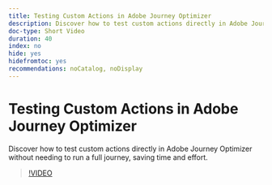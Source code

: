 ```yaml
---
title: Testing Custom Actions in Adobe Journey Optimizer
description: Discover how to test custom actions directly in Adobe Journey Optimizer without needing to run a full journey, saving time and effort.
doc-type: Short Video
duration: 40
index: no
hide: yes
hidefromtoc: yes
recommendations: noCatalog, noDisplay
---
```


# Testing Custom Actions in Adobe Journey Optimizer

Discover how to test custom actions directly in Adobe Journey Optimizer without needing to run a full journey, saving time and effort.

<!-- 62_S522_3442522_39_testing-custom-actions-in-adobe-journey-optimizer -->
>[!VIDEO](https://video.tv.adobe.com/v/3458211/?learn=on&enablevpops=true)
